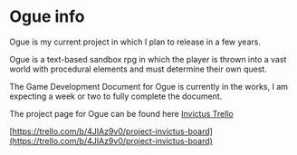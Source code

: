 # Ogue info

Ogue is my current project in which I plan to release in a few years.

Ogue is a text-based sandbox rpg in which the player is thrown into a vast world with procedural elements and must determine their own quest.

The Game Development Document for Ogue is currently in the works, I am expecting a week or two to fully complete the document.

The project page for Ogue can be found here
[Invictus Trello](https://trello.com/b/4JIAz9v0/project-invictus-board)

[https://trello.com/b/4JIAz9v0/project-invictus-board](https://trello.com/b/4JIAz9v0/project-invictus-board)
